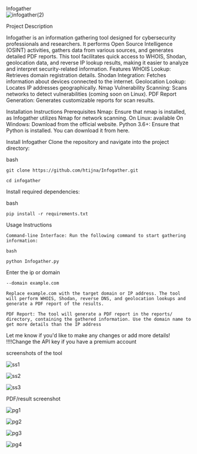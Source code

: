 Infogather   
![infogather(2)](https://github.com/user-attachments/assets/4c415dc4-60f9-4c85-a599-e8ef017b7851)



Project Description

Infogather is an information gathering tool designed for cybersecurity professionals and researchers. It performs Open Source Intelligence (OSINT) activities, gathers data from various sources, and generates detailed PDF reports. This tool facilitates quick access to WHOIS, Shodan, geolocation data, and reverse IP lookup results, making it easier to analyze and interpret security-related information.
Features
    WHOIS Lookup: Retrieves domain registration details.
    Shodan Integration: Fetches information about devices connected to the internet.
    Geolocation Lookup: Locates IP addresses geographically.
    Nmap Vulnerability Scanning: Scans networks to detect vulnerabilities (coming soon on Linux).
    PDF Report Generation: Generates customizable reports for scan results.
 

Installation Instructions
Prerequisites
    Nmap: Ensure that nmap is installed, as Infogather utilizes Nmap for network scanning.
        On Linux: available
        On Windows: Download from the official website.
    Python 3.6+: Ensure that Python is installed. You can download it from here.

Install Infogather
  Clone the repository and navigate into the project directory:

   bash

    git clone https://github.com/htijna/Infogather.git
    
    cd infogather

Install required dependencies:

bash

    pip install -r requirements.txt

Usage Instructions

    Command-line Interface: Run the following command to start gathering information:

    bash

    python Infogather.py 
    
  Enter the ip or domain 
  
    --domain example.com

    Replace example.com with the target domain or IP address. The tool will perform WHOIS, Shodan, reverse DNS, and geolocation lookups and generate a PDF report of the results.

    PDF Report: The tool will generate a PDF report in the reports/ directory, containing the gathered information. Use the domain name to get more details than the IP address
   
Let me know if you'd like to make any changes or add more details!
!!!!Change the API key if you have a premium account

screenshots of the tool

![ss1](https://github.com/user-attachments/assets/8c09a4d2-06f7-40c0-8632-bc0a5bb937e0)


![ss2](https://github.com/user-attachments/assets/a4205b42-7439-48f3-81fc-680777905224)


![ss3](https://github.com/user-attachments/assets/5cab8a86-3683-48c0-b3a4-9220f18969a4)


PDF/result screenshot





![pg1](https://github.com/user-attachments/assets/ed8081b3-6e91-4ca2-86eb-dbe8dd95b584)

![pg2](https://github.com/user-attachments/assets/d18ff0fe-d0ad-4e4d-ac01-1a1102eda5d8)

![pg3](https://github.com/user-attachments/assets/e06c7279-d5a7-4a2e-99f6-f71921e44262)

![pg4](https://github.com/user-attachments/assets/cdab5a74-9c94-454f-8bf7-345817b8b950)

